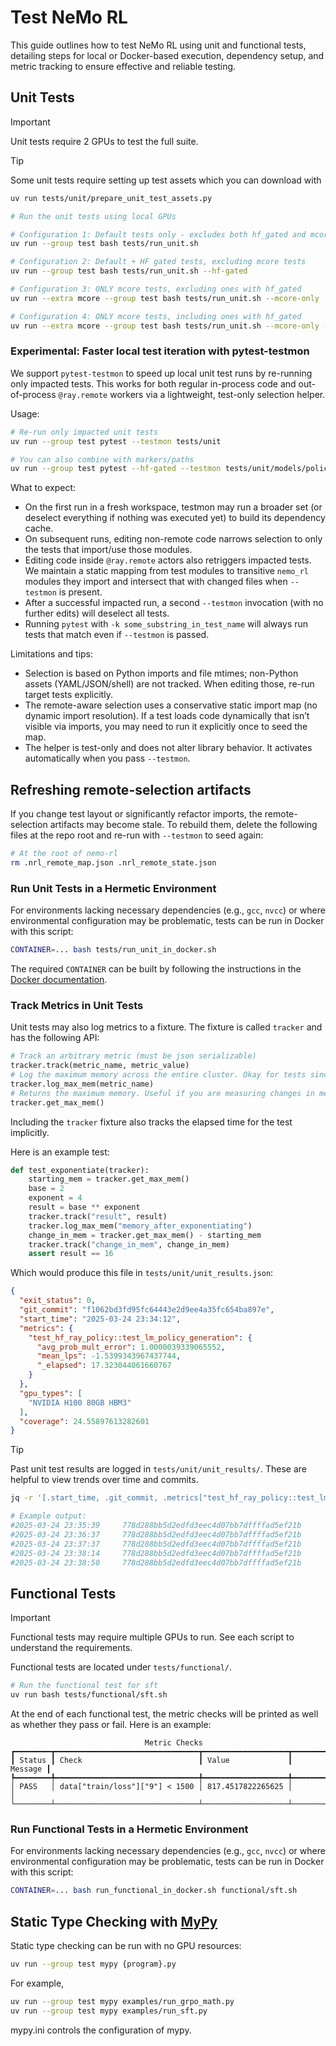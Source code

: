 # Test NeMo RL

This guide outlines how to test NeMo RL using unit and functional tests, detailing steps for local or Docker-based execution, dependency setup, and metric tracking to ensure effective and reliable testing.

## Unit Tests

> [!IMPORTANT]
> Unit tests require 2 GPUs to test the full suite.

> [!TIP]
> Some unit tests require setting up test assets which you can download with 
> ```sh
> uv run tests/unit/prepare_unit_test_assets.py
> ```


```sh
# Run the unit tests using local GPUs

# Configuration 1: Default tests only - excludes both hf_gated and mcore tests
uv run --group test bash tests/run_unit.sh

# Configuration 2: Default + HF gated tests, excluding mcore tests
uv run --group test bash tests/run_unit.sh --hf-gated

# Configuration 3: ONLY mcore tests, excluding ones with hf_gated
uv run --extra mcore --group test bash tests/run_unit.sh --mcore-only

# Configuration 4: ONLY mcore tests, including ones with hf_gated
uv run --extra mcore --group test bash tests/run_unit.sh --mcore-only --hf-gated
```

### Experimental: Faster local test iteration with pytest-testmon

We support `pytest-testmon` to speed up local unit test runs by re-running only impacted tests. This works for both regular in-process code and out-of-process `@ray.remote` workers via a lightweight, test-only selection helper.

Usage:
```sh
# Re-run only impacted unit tests
uv run --group test pytest --testmon tests/unit

# You can also combine with markers/paths
uv run --group test pytest --hf-gated --testmon tests/unit/models/policy/test_dtensor_worker.py
```

What to expect:
- On the first run in a fresh workspace, testmon may run a broader set (or deselect everything if nothing was executed yet) to build its dependency cache.
- On subsequent runs, editing non-remote code narrows selection to only the tests that import/use those modules.
- Editing code inside `@ray.remote` actors also retriggers impacted tests. We maintain a static mapping from test modules to transitive `nemo_rl` modules they import and intersect that with changed files when `--testmon` is present.
- After a successful impacted run, a second `--testmon` invocation (with no further edits) will deselect all tests.
- Running `pytest` with `-k some_substring_in_test_name` will always run tests that match even if `--testmon` is passed.

Limitations and tips:
- Selection is based on Python imports and file mtimes; non-Python assets (YAML/JSON/shell) are not tracked. When editing those, re-run target tests explicitly.
- The remote-aware selection uses a conservative static import map (no dynamic import resolution). If a test loads code dynamically that isn’t visible via imports, you may need to run it explicitly once to seed the map.
- The helper is test-only and does not alter library behavior. It activates automatically when you pass `--testmon`.

Refreshing remote-selection artifacts
-------------------------------------
If you change test layout or significantly refactor imports, the remote-selection artifacts may become stale.
To rebuild them, delete the following files at the repo root and re-run with `--testmon` to seed again:

```sh
# At the root of nemo-rl
rm .nrl_remote_map.json .nrl_remote_state.json
```


### Run Unit Tests in a Hermetic Environment

For environments lacking necessary dependencies (e.g., `gcc`, `nvcc`)
or where environmental configuration may be problematic, tests can be run
in Docker with this script:

```sh
CONTAINER=... bash tests/run_unit_in_docker.sh
```

The required `CONTAINER` can be built by following the instructions in the [Docker documentation](docker.md).

### Track Metrics in Unit Tests

Unit tests may also log metrics to a fixture. The fixture is called `tracker` and has the following API:

```python
# Track an arbitrary metric (must be json serializable)
tracker.track(metric_name, metric_value)
# Log the maximum memory across the entire cluster. Okay for tests since they are run serially.
tracker.log_max_mem(metric_name)
# Returns the maximum memory. Useful if you are measuring changes in memory.
tracker.get_max_mem()
```

Including the `tracker` fixture also tracks the elapsed time for the test implicitly.

Here is an example test:

```python
def test_exponentiate(tracker):
    starting_mem = tracker.get_max_mem()
    base = 2
    exponent = 4
    result = base ** exponent
    tracker.track("result", result)
    tracker.log_max_mem("memory_after_exponentiating")
    change_in_mem = tracker.get_max_mem() - starting_mem
    tracker.track("change_in_mem", change_in_mem)
    assert result == 16
```

Which would produce this file in `tests/unit/unit_results.json`:

```json
{
  "exit_status": 0,
  "git_commit": "f1062bd3fd95fc64443e2d9ee4a35fc654ba897e",
  "start_time": "2025-03-24 23:34:12",
  "metrics": {
    "test_hf_ray_policy::test_lm_policy_generation": {
      "avg_prob_mult_error": 1.0000039339065552,
      "mean_lps": -1.5399343967437744,
      "_elapsed": 17.323044061660767
    }
  },
  "gpu_types": [
    "NVIDIA H100 80GB HBM3"
  ],
  "coverage": 24.55897613282601
}
```

> [!TIP]
> Past unit test results are logged in `tests/unit/unit_results/`. These are helpful to view trends over time and commits.
>
> ```sh
> jq -r '[.start_time, .git_commit, .metrics["test_hf_ray_policy::test_lm_policy_generation"].avg_prob_mult_error] | @tsv' tests/unit/unit_results/*
>
> # Example output:
> #2025-03-24 23:35:39     778d288bb5d2edfd3eec4d07bb7dffffad5ef21b        1.0000039339065552
> #2025-03-24 23:36:37     778d288bb5d2edfd3eec4d07bb7dffffad5ef21b        1.0000039339065552
> #2025-03-24 23:37:37     778d288bb5d2edfd3eec4d07bb7dffffad5ef21b        1.0000039339065552
> #2025-03-24 23:38:14     778d288bb5d2edfd3eec4d07bb7dffffad5ef21b        1.0000039339065552
> #2025-03-24 23:38:50     778d288bb5d2edfd3eec4d07bb7dffffad5ef21b        1.0000039339065552
> ```

## Functional Tests

> [!IMPORTANT]
> Functional tests may require multiple GPUs to run. See each script to understand the requirements.

Functional tests are located under `tests/functional/`.

```sh
# Run the functional test for sft
uv run bash tests/functional/sft.sh
```

At the end of each functional test, the metric checks will be printed as well as
whether they pass or fail. Here is an example:

```text
                              Metric Checks
┏━━━━━━━━┳━━━━━━━━━━━━━━━━━━━━━━━━━━━━━━━━┳━━━━━━━━━━━━━━━━━━━┳━━━━━━━━━┓
┃ Status ┃ Check                          ┃ Value             ┃ Message ┃
┡━━━━━━━━╇━━━━━━━━━━━━━━━━━━━━━━━━━━━━━━━━╇━━━━━━━━━━━━━━━━━━━╇━━━━━━━━━┩
│ PASS   │ data["train/loss"]["9"] < 1500 │ 817.4517822265625 │         │
└────────┴────────────────────────────────┴───────────────────┴─────────┘
```

### Run Functional Tests in a Hermetic Environment

For environments lacking necessary dependencies (e.g., `gcc`, `nvcc`)
or where environmental configuration may be problematic, tests can be run
in Docker with this script:

```sh
CONTAINER=... bash run_functional_in_docker.sh functional/sft.sh
```


## Static Type Checking with [MyPy](https://mypy-lang.org/)
Static type checking can be run with no GPU resources:

```sh
uv run --group test mypy {program}.py
```

For example,
```sh
uv run --group test mypy examples/run_grpo_math.py
uv run --group test mypy examples/run_sft.py
```

mypy.ini controls the configuration of mypy.